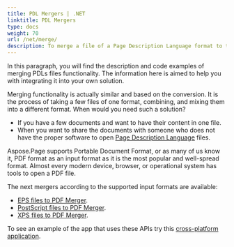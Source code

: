 ```yaml
---
title: PDL Mergers | .NET
linktitle: PDL Mergers 
type: docs
weight: 70
url: /net/merge/
description: To merge a file of a Page Description Language format to the single one in PDF format use this API for .NET solution. See the examples depicted in the code.
---
```


In this paragraph, you will find the description and code examples of merging PDLs files functionality. The information here is aimed to help you with integrating it into your own solution.

Merging functionality is actually similar and based on the conversion.  It is the process of taking a few files of one format, combining, and mixing them into a different format. When would you need such a solution?
- If you have a few documents and want to have their content in one file.
- When you want to share the documents with someone who does not have the proper software to open [Page Description Language](http://localhost:1313/page/net/page-description-languages/#what-is-page-description-language) files.

Aspose.Page supports Portable Document Format, or as many of us know it, PDF format as an input format as it is the most popular and well-spread format. Almost every modern device, browser, or operational system has tools to open a PDF file.

The next mergers according to the supported input formats are available:

- [EPS files to PDF Merger](https://docs.aspose.com/page/net/merge/eps/).
- [PostScript files to PDF Merger](https://docs.aspose.com/page/net/merge/ps/).
- [XPS files to PDF Merger](https://docs.aspose.com/page/net/merge/xps/).

To see an example of the app that uses these APIs try this [cross-platform application](https://products.aspose.app/page/merger).


